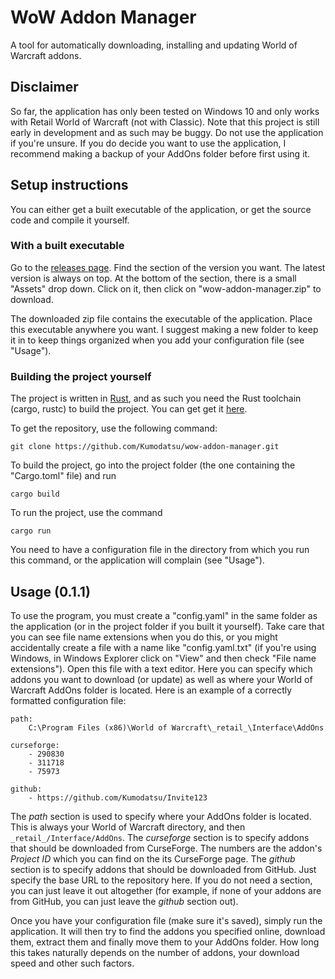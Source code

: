 # WoW Addon Manager
A tool for automatically downloading, installing and updating World of Warcraft
addons.

## Disclaimer
So far, the application has only been tested on Windows 10 and only works with
Retail World of Warcraft (not with Classic).
Note that this project is still early in development and as such may be buggy.
Do not use the application if you're unsure.
If you do decide you want to use the application, I recommend making a backup of
your AddOns folder before first using it.

## Setup instructions
You can either get a built executable of the application, or get the source code
and compile it yourself.

### With a built executable
Go to the
[releases page](https://github.com/Kumodatsu/wow-addon-manager/releases).
Find the section of the version you want.
The latest version is always on top.
At the bottom of the section, there is a small "Assets" drop down.
Click on it, then click on "wow-addon-manager.zip" to download.

The downloaded zip file contains the executable of the application.
Place this executable anywhere you want.
I suggest making a new folder to keep it in to keep things organized when you
add your configuration file (see "Usage").

### Building the project yourself
The project is written in [Rust](https://www.rust-lang.org/),
and as such you need the Rust toolchain (cargo, rustc) to build the project.
You can get get it [here](https://www.rust-lang.org/learn/get-started).

To get the repository, use the following command:

    git clone https://github.com/Kumodatsu/wow-addon-manager.git

To build the project, go into the project folder (the one containing the
"Cargo.toml" file) and run

    cargo build

To run the project, use the command

    cargo run

You need to have a configuration file in the directory from which you run this
command, or the application will complain (see "Usage").

## Usage (0.1.1)
To use the program, you must create a "config.yaml" in the same folder as the
application (or in the project folder if you built it yourself).
Take care that you can see file name extensions when you do this, or you might
accidentally create a file with a name like "config.yaml.txt" (if you're using
Windows, in Windows Explorer click on "View" and then check "File name
extensions").
Open this file with a text editor.
Here you can specify which addons you want to download (or update) as well as
where your World of Warcraft AddOns folder is located.
Here is an example of a correctly formatted configuration file:

    path:
        C:\Program Files (x86)\World of Warcraft\_retail_\Interface\AddOns

    curseforge:
        - 290830
        - 311718
        - 75973

    github:
        - https://github.com/Kumodatsu/Invite123

The _path_ section is used to specify where your AddOns folder is located.
This is always your World of Warcraft directory, and then
`_retail_/Interface/AddOns`.
The _curseforge_ section is to specify addons that should be downloaded from
CurseForge.
The numbers are the addon's _Project ID_ which you can find on the its
CurseForge page.
The _github_ section is to specify addons that should be downloaded from GitHub.
Just specify the base URL to the repository here.
If you do not need a section, you can just leave it out altogether (for example,
if none of your addons are from GitHub, you can just leave the _github_ section
out).

Once you have your configuration file (make sure it's saved), simply run the
application.
It will then try to find the addons you specified online, download them, extract
them and finally move them to your AddOns folder.
How long this takes naturally depends on the number of addons, your download
speed and other such factors.
